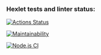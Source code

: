 ### Hexlet tests and linter status:
[![Actions Status](https://github.com/anastatski/frontend-project-lvl1/workflows/hexlet-check/badge.svg)](https://github.com/anastatski/frontend-project-lvl1/actions)

[![Maintainability](https://api.codeclimate.com/v1/badges/a99a88d28ad37a79dbf6/maintainability)](https://codeclimate.com/github/anastatski/frontend-project-lvl1/badges)

[![Node.js CI](https://github.com/anastatski/frontend-project-lvl1/actions/workflows/nodejs.yml/badge.svg)](https://github.com/anastatski/frontend-project-lvl1/actions/workflows/nodejs.yml)
